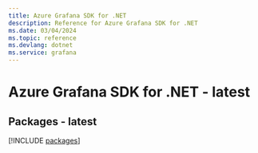 ```yaml
---
title: Azure Grafana SDK for .NET
description: Reference for Azure Grafana SDK for .NET
ms.date: 03/04/2024
ms.topic: reference
ms.devlang: dotnet
ms.service: grafana
---
```

# Azure Grafana SDK for .NET - latest
## Packages - latest
[!INCLUDE [packages](grafana-index.md)]